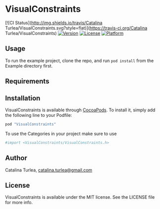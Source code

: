# VisualConstraints

[![CI Status](http://img.shields.io/travis/Catalina Turlea/VisualConstraints.svg?style=flat)](https://travis-ci.org/Catalina Turlea/VisualConstraints)
[![Version](https://img.shields.io/cocoapods/v/VisualConstraints.svg?style=flat)](http://cocoadocs.org/docsets/VisualConstraints)
[![License](https://img.shields.io/cocoapods/l/VisualConstraints.svg?style=flat)](http://cocoadocs.org/docsets/VisualConstraints)
[![Platform](https://img.shields.io/cocoapods/p/VisualConstraints.svg?style=flat)](http://cocoadocs.org/docsets/VisualConstraints)

## Usage

To run the example project, clone the repo, and run `pod install` from the Example directory first.

## Requirements

## Installation

VisualConstraints is available through [CocoaPods](http://cocoapods.org). To install
it, simply add the following line to your Podfile:

```ruby
pod "VisualConstraints"
```

To use the Categories in your project make sure to use 

```ruby
#import <VisualConstraints/VisualConstraints.h>
```

## Author

Catalina Turlea, catalina.turlea@gmail.com

## License

VisualConstraints is available under the MIT license. See the LICENSE file for more info.

